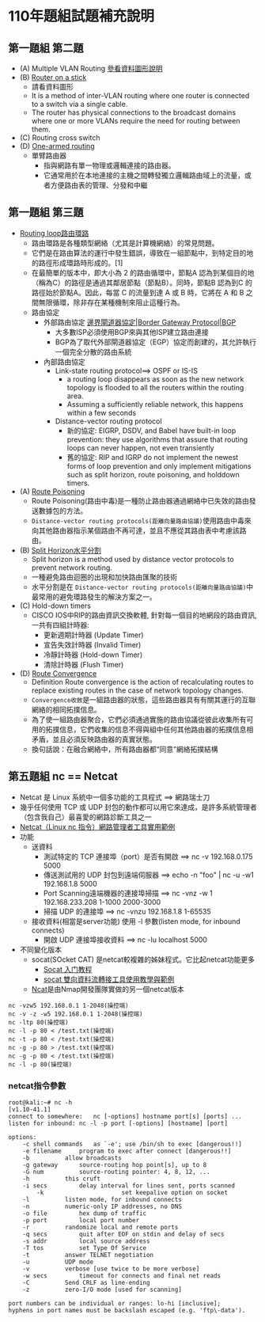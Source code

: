 # 110年題組試題補充說明
## 第一題組 第二題
- (A) Multiple VLAN Routing  [參看資料圖形說明](https://www.ciscopress.com/articles/article.asp?p=3089357&seqNum=4)
- (B) [Router on a stick](https://en.wikipedia.org/wiki/Router_on_a_stick)
  - 請看資料圖形
  - It is a method of inter-VLAN routing where one router is connected to a switch via a single cable.
  - The router has physical connections to the broadcast domains where one or more VLANs require the need for routing between them.  
- (C) Routing cross switch
- (D) [One-armed routing](https://zh.wikipedia.org/zh-tw/%E5%8D%95%E8%87%82%E8%B7%AF%E7%94%B1%E5%99%A8)
  - 單臂路由器
    - 指與網路有單一物理或邏輯連接的路由器。
    - 它通常用於在本地連接的主機之間轉發獨立邏輯路由域上的流量，或者方便路由表的管理、分發和中繼
## 第一題組 第三題  
- [Routing loop路由環路](https://en.wikipedia.org/wiki/Routing_loop)
  - 路由環路是各種類型網絡（尤其是計算機網絡）的常見問題。
  - 它們是在路由算法的運行中發生錯誤，導致在一組節點中，到特定目的地的路徑形成環路時形成的。[1]
  - 在最簡單的版本中，即大小為 2 的路由循環中，節點A 認為到某個目的地（稱為C）的路徑是通過其鄰居節點（節點B）。同時，節點B 認為到C 的路徑始於節點A。因此，每當 C 的流量到達 A 或 B 時，它將在 A 和 B 之間無限循環，除非存在某種機制來阻止這種行為。
  - 路由協定
    - 外部路由協定 [邊界閘道器協定|Border Gateway Protocol|BGP](https://zh.wikipedia.org/zh-tw/%E8%BE%B9%E7%95%8C%E7%BD%91%E5%85%B3%E5%8D%8F%E8%AE%AE)
      - 大多數ISP必須使用BGP來與其他ISP建立路由連接
      - BGP為了取代外部閘道器協定（EGP）協定而創建的，其允許執行一個完全分散的路由系統 
    - 內部路由協定
      - Link-state routing protocol==> OSPF or IS-IS
        - a routing loop disappears as soon as the new network topology is flooded to all the routers within the routing area.
        - Assuming a sufficiently reliable network, this happens within a few seconds
      - Distance-vector routing protocol
        - 新的協定: EIGRP, DSDV, and Babel have built-in loop prevention: they use algorithms that assure that routing loops can never happen, not even transiently
        - 舊的協定: RIP and IGRP do not implement the newest forms of loop prevention and only implement mitigations such as split horizon, route poisoning, and holddown timers.
- (A) [Route Poisoning](https://en.wikipedia.org/wiki/Route_poisoning#:~:text=Route%20poisoning%20is%20a%20method%20to%20prevent%20a,should%20not%20be%20considered%20from%20their%20routing%20tables.)
  - Route Poisoning(路由中毒)是一種防止路由器通過網絡中已失效的路由發送數據包的方法。
  - `Distance-vector routing protocols(距離向量路由協議)`使用路由中毒來向其他路由器指示某個路由不再可達，並且不應從其路由表中考慮該路由。
- (B) [Split Horizon水平分割](https://www.newton.com.tw/wiki/split-horizon)
  - Split horizon is a method used by distance vector protocols to prevent network routing.
  - 一種避免路由迴圈的出現和加快路由匯聚的技術
  - 水平分割是在 `Distance-vector routing protocols(距離向量路由協議)`中最常用的避免環路發生的解決方案之一。
- (C) Hold-down timers
  - CISCO IOS中RIP的路由資訊交換軟體, 針對每一個目的地網段的路由資訊, 一共有四組計時器:
    - 更新週期計時器 (Update Timer)
    - 宣告失效計時器 (Invalid Timer)
    - 冷靜計時器 (Hold-down Timer)
    - 清除計時器 (Flush Timer) 
- (D) [Route Convergence](https://en.wikipedia.org/wiki/Convergence_(routing))
  - Definition Route convergence is the action of recalculating routes to replace existing routes in the case of network topology changes.
  - `Convergence收斂`是一組路由器的狀態，這些路由器具有有關其運行的互聯網絡的相同拓撲信息。
  - 為了使一組路由器聚合，它們必須通過實施的路由協議從彼此收集所有可用的拓撲信息，它們收集的信息不得與組中任何其他路由器的拓撲信息相矛盾，並且必須反映路由器的真實狀態。
  - 換句話說：在融合網絡中，所有路由器都“同意”網絡拓撲結構 
## 第五題組 nc == Netcat 
- Netcat 是 Linux 系統中一個多功能的工具程式 ==> 網路瑞士刀
- 幾乎任何使用 TCP 或 UDP 封包的動作都可以用它來達成，是許多系統管理者（包含我自己）最喜愛的網路診斷工具之一
- [Netcat（Linux nc 指令）網路管理者工具實用範例](https://blog.gtwang.org/linux/linux-utility-netcat-examples/)
- 功能
  - 送資料
    - 測試特定的 TCP 連接埠（port）是否有開啟 ==> nc -v 192.168.0.175 5000
    - 傳送測試用的 UDP 封包到遠端伺服器  ==> echo -n "foo" | nc -u -w1 192.168.1.8 5000
    - Port Scanning遠端機器的連接埠掃描 ==> nc -vnz -w 1 192.168.233.208 1-1000 2000-3000
    - 掃描 UDP 的連接埠 ==> nc -vnzu 192.168.1.8 1-65535 
  - 接收資料(相當是server功能) 使用 -l 參數(listen mode, for inbound connects)
    - 開啟 UDP 連接埠接收資料 ==> nc -lu localhost 5000
- 不同變化版本 
  - socat(SOcket CAT) 是netcat較複雜的姊妹程式。它比起netcat功能更多
    - [Socat 入门教程](https://www.hi-linux.com/posts/61543.html)
    - [socat 雙向資料流轉接工具使用教學與範例](https://officeguide.cc/socat-multipurpose-relay-bidirectional-data-transfer-tutorial-examples/)
  - [Ncat](https://nmap.org/ncat/)是由Nmap開發團隊實做的另一個netcat版本
```
nc -vzw5 192.168.0.1 1-2048(操控端)
nc -v -z -w5 192.168.0.1 1-2048(操控端)
nc -ltp 80(操控端)
nc -l -p 80 < /test.txt(操控端)
nc -t -p 80 < /test.txt(操控端)
nc -g -p 80 > /test.txt(操控端)
nc -g -p 80 < /test.txt(操控端)
nc -l -p 80(操控端)
```
### netcat指令參數
```
root@kali:~# nc -h
[v1.10-41.1]
connect to somewhere:	nc [-options] hostname port[s] [ports] ... 
listen for inbound:	nc -l -p port [-options] [hostname] [port]

options:
	-c shell commands	as `-e'; use /bin/sh to exec [dangerous!!]
	-e filename		program to exec after connect [dangerous!!]
	-b			allow broadcasts
	-g gateway		source-routing hop point[s], up to 8
	-G num			source-routing pointer: 4, 8, 12, ...
	-h			this cruft
	-i secs			delay interval for lines sent, ports scanned
        -k                      set keepalive option on socket
	-l			listen mode, for inbound connects
	-n			numeric-only IP addresses, no DNS
	-o file			hex dump of traffic
	-p port			local port number
	-r			randomize local and remote ports
	-q secs			quit after EOF on stdin and delay of secs
	-s addr			local source address
	-T tos			set Type Of Service
	-t			answer TELNET negotiation
	-u			UDP mode
	-v			verbose [use twice to be more verbose]
	-w secs			timeout for connects and final net reads
	-C			Send CRLF as line-ending
	-z			zero-I/O mode [used for scanning]

port numbers can be individual or ranges: lo-hi [inclusive];
hyphens in port names must be backslash escaped (e.g. 'ftp\-data').
```
